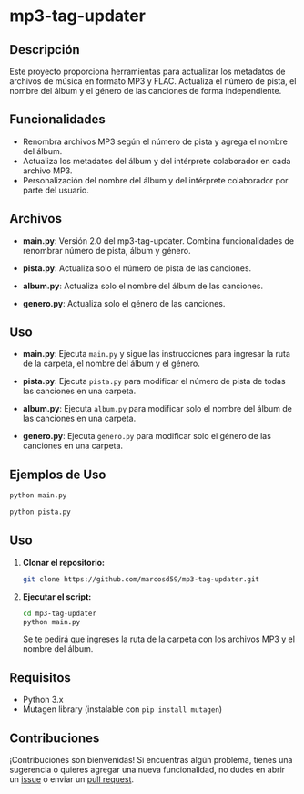 # mp3-tag-updater

## Descripción
Este proyecto proporciona herramientas para actualizar los metadatos de archivos de música en formato MP3 y FLAC. Actualiza el número de pista, el nombre del álbum y el género de las canciones de forma independiente.

## Funcionalidades
- Renombra archivos MP3 según el número de pista y agrega el nombre del álbum.
- Actualiza los metadatos del álbum y del intérprete colaborador en cada archivo MP3.
- Personalización del nombre del álbum y del intérprete colaborador por parte del usuario.

## Archivos
- **main.py**: Versión 2.0 del mp3-tag-updater. Combina funcionalidades de renombrar número de pista, álbum y género.
  
- **pista.py**: Actualiza solo el número de pista de las canciones.

- **album.py**: Actualiza solo el nombre del álbum de las canciones.

- **genero.py**: Actualiza solo el género de las canciones.

## Uso
- **main.py**: Ejecuta `main.py` y sigue las instrucciones para ingresar la ruta de la carpeta, el nombre del álbum y el género.

- **pista.py**: Ejecuta `pista.py` para modificar el número de pista de todas las canciones en una carpeta.

- **album.py**: Ejecuta `album.py` para modificar solo el nombre del álbum de las canciones en una carpeta.

- **genero.py**: Ejecuta `genero.py` para modificar solo el género de las canciones en una carpeta.

## Ejemplos de Uso
```bash
python main.py
```

```bash
python pista.py
```

## Uso
1. **Clonar el repositorio:**
    ```bash
    git clone https://github.com/marcosd59/mp3-tag-updater.git
    ```

2. **Ejecutar el script:**
    ```bash
    cd mp3-tag-updater
    python main.py
    ```
    Se te pedirá que ingreses la ruta de la carpeta con los archivos MP3 y el nombre del álbum.

## Requisitos
- Python 3.x
- Mutagen library (instalable con `pip install mutagen`)

## Contribuciones
¡Contribuciones son bienvenidas! Si encuentras algún problema, tienes una sugerencia o quieres agregar una nueva funcionalidad, no dudes en abrir un [issue](https://github.com/marcosd59/mp3-tag-updater/issues) o enviar un [pull request](https://github.com/marcosd59/mp3-tag-updater/pulls).
